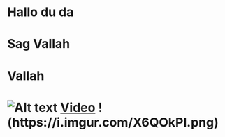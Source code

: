 # Hallo du da
<h1>Sag Vallah<h1>
<h1>Vallah<h1>
<image src="https://i.pinimg.com/originals/b0/72/3c/b0723c75349b400ef5e96108f8d970ec.jpg" alt="Alt text"/>
<a href="https://www.youtube.com/watch?v=dQw4w9WgXcQ">Video</a>
!(https://i.imgur.com/X6QOkPI.png)
